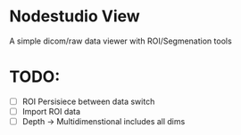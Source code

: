 # Nodestudio View

A simple dicom/raw data viewer with ROI/Segmenation tools

# TODO:

* [ ] ROI Persisiece between data switch
* [ ] Import ROI data
* [ ]  Depth -> Multidimenstional includes all dims 
